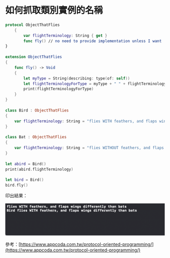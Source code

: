 # 如何抓取類別實例的名稱

```swift
protocol ObjectThatFlies
    {
        var flightTerminology: String { get }
        func fly() // no need to provide implementation unless I want
}

extension ObjectThatFlies
{
    func fly() -> Void
    {
        let myType = String(describing: type(of: self))
        let flightTerminologyForType = myType + " " + flightTerminology + "\n"
        print(flightTerminologyForType)
    }
}

class Bird : ObjectThatFlies
{
    var flightTerminology: String = "flies WITH feathers, and flaps wings differently than bats"
}

class Bat : ObjectThatFlies
{
    var flightTerminology: String = "flies WITHOUT feathers, and flaps wings differently than birds"
}

let abird = Bird()
print(abird.flightTerminology)

let bird = Bird()
bird.fly()
```

印出結果：

![](../../.gitbook/assets/ying-mu-kuai-zhao-20190320-xia-wu-5.28.17.png)











參考：[https://www.appcoda.com.tw/protocol-oriented-programming/](https://www.appcoda.com.tw/protocol-oriented-programming/)



